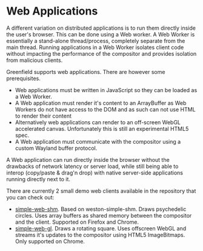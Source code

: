 # Web Applications

A different variation on distributed applications is to run them directly inside the user's browser.
This can be done using a Web worker. A Web Worker is essentially a stand-alone thread/process, completely separate from
the main thread. Running applications in a Web Worker isolates client code without impacting the performance of the 
compositor and provides isolation from malicious clients. 

Greenfield supports web applications. There are however some prerequisites.

 - Web applications must be written in JavaScript so they can be loaded as a Web Worker.
 - A Web application must render it's content to an ArrayBuffer as Web Workers do not have access to the DOM and as such can not use HTML to render their content
 - Alternatively web applications can render to an off-screen WebGL accelerated canvas. Unfortunately this is still an experimental HTML5 spec.
 - A Web application must communicate with the compositor using a custom Wayland buffer protocol.
 
A Web application can run directly inside the browser without the drawbacks of network latency or server load, while 
still being able to interop (copy/paste & drag'n drop) with native server-side applications running directly next to it.

There are currently 2 small demo web clients available in the repository that you can check out:
- [simple-web-shm](https://github.com/udevbe/greenfield/tree/master/demo-web-clients/simple-web-shm). Based on weston-simple-shm. Draws psychedelic circles. Uses array buffers as shared memory between 
the compositor and the client. Supported on Firefox and Chrome.
- [simple-web-gl](https://github.com/udevbe/greenfield/tree/master/demo-web-clients/simple-web-gl). Draws a rotating square. Uses offscreen WebGL and streams it's updates to the compositor using HTML5 
ImageBitmaps. Only supported on Chrome.